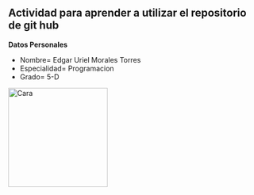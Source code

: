 ## Actividad para aprender a utilizar el repositorio de git hub
**Datos Personales**
- Nombre= Edgar Uriel Morales Torres 
- Especialidad= Programacion
- Grado= 5-D
<img src="https://github.com/user-attachments/assets/af5b4da8-b7da-4b2e-9759-95dbb4c1fc2b" alt="Cara" width="200">
